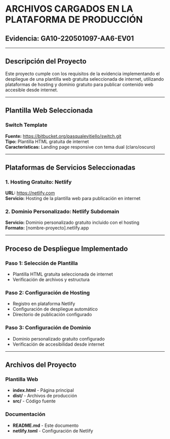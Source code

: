 # ARCHIVOS CARGADOS EN LA PLATAFORMA DE PRODUCCIÓN
## Evidencia: GA10-220501097-AA6-EV01

---

## Descripción del Proyecto

Este proyecto cumple con los requisitos de la evidencia implementando el despliegue de una plantilla web gratuita seleccionada de internet, utilizando plataformas de hosting y dominio gratuito para publicar contenido web accesible desde internet.

---

## Plantilla Web Seleccionada

### Switch Template
**Fuente:** https://bitbucket.org/pasqualevitiello/switch.git  
**Tipo:** Plantilla HTML gratuita de internet  
**Características:** Landing page responsive con tema dual (claro/oscuro)

---

## Plataformas de Servicios Seleccionadas

### 1. Hosting Gratuito: Netlify
**URL:** https://netlify.com  
**Servicio:** Hosting de la plantilla web para publicación en internet

### 2. Dominio Personalizado: Netlify Subdomain
**Servicio:** Dominio personalizado gratuito incluido con el hosting  
**Formato:** [nombre-proyecto].netlify.app

---

## Proceso de Despliegue Implementado

### Paso 1: Selección de Plantilla
- Plantilla HTML gratuita seleccionada de internet
- Verificación de archivos y estructura

### Paso 2: Configuración de Hosting
- Registro en plataforma Netlify
- Configuración de despliegue automático
- Directorio de publicación configurado

### Paso 3: Configuración de Dominio
- Dominio personalizado gratuito configurado
- Verificación de accesibilidad desde internet

---

## Archivos del Proyecto

### Plantilla Web
- **index.html** - Página principal
- **dist/** - Archivos de producción
- **src/** - Código fuente

### Documentación
- **README.md** - Este documento
- **netlify.toml** - Configuración de Netlify